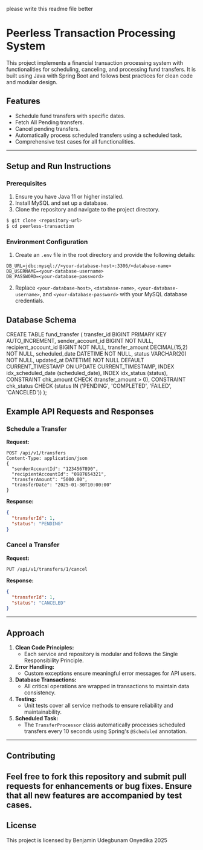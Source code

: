 please write this readme file better 

# Peerless Transaction Processing System
This project implements a financial transaction processing system with functionalities for scheduling, canceling, and processing fund transfers. It is built using Java with Spring Boot and follows best practices for clean code and modular design.
## Features
- Schedule fund transfers with specific dates.
- Fetch All Pending transfers.
- Cancel pending transfers.
- Automatically process scheduled transfers using a scheduled task.
- Comprehensive test cases for all functionalities.
---
## Setup and Run Instructions
### Prerequisites
1. Ensure you have Java 11 or higher installed.
2. Install MySQL and set up a database.
3. Clone the repository and navigate to the project directory.
```bash
$ git clone <repository-url>
$ cd peerless-transaction
```
### Environment Configuration
1. Create an `.env` file in the root directory and provide the following details:
```env
DB_URL=jdbc:mysql://<your-database-host>:3306/<database-name>
DB_USERNAME=<your-database-username>
DB_PASSWORD=<your-database-password>
```
2. Replace `<your-database-host>`, `<database-name>`, `<your-database-username>`, and `<your-database-password>` with your MySQL database credentials.

## Database Schema
CREATE TABLE fund_transfer (
    transfer_id BIGINT PRIMARY KEY AUTO_INCREMENT,
    sender_account_id BIGINT NOT NULL,
    recipient_account_id BIGINT NOT NULL,
    transfer_amount DECIMAL(15,2) NOT NULL,
    scheduled_date DATETIME NOT NULL,
    status VARCHAR(20) NOT NULL,
    updated_at DATETIME NOT NULL DEFAULT CURRENT_TIMESTAMP ON UPDATE CURRENT_TIMESTAMP,
    INDEX idx_scheduled_date (scheduled_date),
    INDEX idx_status (status),
    CONSTRAINT chk_amount CHECK (transfer_amount > 0),
    CONSTRAINT chk_status CHECK (status IN ('PENDING', 'COMPLETED', 'FAILED', 'CANCELED'))
);


## Example API Requests and Responses
### Schedule a Transfer
**Request:**
```http
POST /api/v1/transfers
Content-Type: application/json
{
  "senderAccountId": "1234567890",
  "recipientAccountId": "0987654321",
  "transferAmount": "5000.00",
  "transferDate": "2025-01-30T10:00:00"
}
```
**Response:**
```json
{
  "transferId": 1,
  "status": "PENDING"
}
```
### Cancel a Transfer
**Request:**
```http
PUT /api/v1/transfers/1/cancel
```
**Response:**
```json
{
  "transferId": 1,
  "status": "CANCELED"
}
```
---
## Approach
1. **Clean Code Principles:**
   - Each service and repository is modular and follows the Single Responsibility Principle.
2. **Error Handling:**
   - Custom exceptions ensure meaningful error messages for API users.
3. **Database Transactions:**
   - All critical operations are wrapped in transactions to maintain data consistency.
4. **Testing:**
   - Unit tests cover all service methods to ensure reliability and maintainability.
5. **Scheduled Task:**
   - The `TransferProcessor` class automatically processes scheduled transfers every 10 seconds using Spring's `@Scheduled` annotation.
---
## Contributing
Feel free to fork this repository and submit pull requests for enhancements or bug fixes. Ensure that all new features are accompanied by test cases.
---
## License
This project is licensed by Benjamin Udegbunam Onyedika 2025
